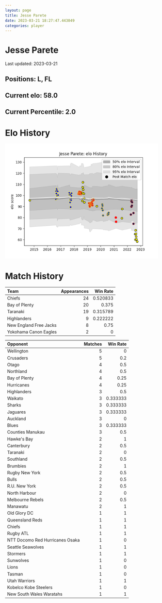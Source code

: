 ```yaml
---  
layout: page  
title: Jesse Parete  
date: 2023-03-21 18:27:47.443049  
categories: player  
---
```

# Jesse Parete


Last updated: 2023-03-21
## Positions: L, FL

## Current elo: 58.0

## Current Percentile: 2.0

# Elo History


![elo history](history_JesseParete.png)
# Match History


| Team                   |   Appearances |   Win Rate |
|:-----------------------|--------------:|-----------:|
| Chiefs                 |            24 |   0.520833 |
| Bay of Plenty          |            20 |   0.375    |
| Taranaki               |            19 |   0.315789 |
| Highlanders            |             9 |   0.222222 |
| New England Free Jacks |             8 |   0.75     |
| Yokohama Canon Eagles  |             2 |   0        |

| Opponent                        |   Matches |   Win Rate |
|:--------------------------------|----------:|-----------:|
| Wellington                      |         5 |   0        |
| Crusaders                       |         5 |   0.2      |
| Otago                           |         4 |   0.5      |
| Northland                       |         4 |   0.5      |
| Bay of Plenty                   |         4 |   0.25     |
| Hurricanes                      |         4 |   0.25     |
| Highlanders                     |         3 |   0.5      |
| Waikato                         |         3 |   0.333333 |
| Sharks                          |         3 |   0.333333 |
| Jaguares                        |         3 |   0.333333 |
| Auckland                        |         3 |   0        |
| Blues                           |         3 |   0.333333 |
| Counties Manukau                |         3 |   0.5      |
| Hawke's Bay                     |         2 |   1        |
| Canterbury                      |         2 |   0.5      |
| Taranaki                        |         2 |   0        |
| Southland                       |         2 |   0.5      |
| Brumbies                        |         2 |   1        |
| Rugby New York                  |         2 |   0.5      |
| Bulls                           |         2 |   0.5      |
| R.U. New York                   |         2 |   0.5      |
| North Harbour                   |         2 |   0        |
| Melbourne Rebels                |         2 |   0.5      |
| Manawatu                        |         2 |   1        |
| Old Glory DC                    |         1 |   1        |
| Queensland Reds                 |         1 |   1        |
| Chiefs                          |         1 |   1        |
| Rugby ATL                       |         1 |   1        |
| NTT Docomo Red Hurricanes Osaka |         1 |   0        |
| Seattle Seawolves               |         1 |   1        |
| Stormers                        |         1 |   1        |
| Sunwolves                       |         1 |   0        |
| Lions                           |         1 |   0        |
| Tasman                          |         1 |   0        |
| Utah Warriors                   |         1 |   1        |
| Kobelco Kobe Steelers           |         1 |   0        |
| New South Wales Waratahs        |         1 |   1        |